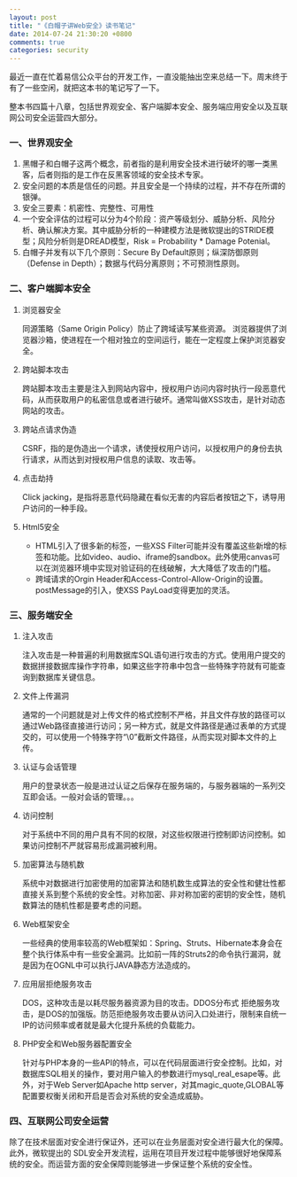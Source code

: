 ```yaml
---
layout: post
title: "《白帽子讲Web安全》读书笔记"
date: 2014-07-24 21:30:20 +0800
comments: true
categories: security
---
```

最近一直在忙着易信公众平台的开发工作，一直没能抽出空来总结一下。周末终于有了一些空闲，就把这本书的笔记写了一下。

整本书四篇十八章，包括世界观安全、客户端脚本安全、服务端应用安全以及互联网公司安全运营四大部分。

### 一、世界观安全 
1. 黑帽子和白帽子这两个概念，前者指的是利用安全技术进行破坏的哪一类黑客，后者则指的是工作在反黑客领域的安全技术专家。 
2. 安全问题的本质是信任的问题。并且安全是一个持续的过程，并不存在所谓的银弹。 
3. 安全三要素：机密性、完整性、可用性 
4. 一个安全评估的过程可以分为4个阶段：资产等级划分、威胁分析、风险分析、确认解决方案。其中威胁分析的一种建模方法是微软提出的STRIDE模型；风险分析则是DREAD模型，Risk = Probability * Damage Potenial。 
5. 白帽子并发有以下几个原则：Secure By Default原则；纵深防御原则（Defense in Depth）；数据与代码分离原则；不可预测性原则。

<!--more-->

### 二、客户端脚本安全 
1. 浏览器安全 
	
	同源策略（Same Origin Policy）防止了跨域读写某些资源。 
浏览器提供了浏览器沙箱，使进程在一个相对独立的空间运行，能在一定程度上保护浏览器安全。 

2. 跨站脚本攻击 

	跨站脚本攻击主要是注入到网站内容中，授权用户访问内容时执行一段恶意代码，从而获取用户的私密信息或者进行破坏。通常叫做XSS攻击，是针对动态网站的攻击。 

3. 跨站点请求伪造 

	CSRF，指的是伪造出一个请求，诱使授权用户访问，以授权用户的身份去执行请求，从而达到对授权用户信息的读取、攻击等。 
4. 点击劫持 
	
	Click jacking，是指将恶意代码隐藏在看似无害的内容后者按钮之下，诱导用户访问的一种手段。 

5. Html5安全

	* HTML引入了很多新的标签，一些XSS Filter可能并没有覆盖这些新增的标签和功能。比如video、audio、iframe的sandbox。此外使用canvas可以在浏览器环境中实现对验证码的在线破解，大大降低了攻击的门槛。
	* 跨域请求的Orgin Header和Access-Control-Allow-Origin的设置。postMessage的引入，使XSS PayLoad变得更加的灵活。

### 三、服务端安全 
1. 注入攻击 

	注入攻击是一种普遍的利用数据库SQL语句进行攻击的方式。使用用户提交的数据拼接数据库操作字符串，如果这些字符串中包含一些特殊字符就有可能查询到数据库关键信息。 

2. 文件上传漏洞 

	通常的一个问题就是对上传文件的格式控制不严格，并且文件存放的路径可以通过Web路径直接进行访问；另一种方式，就是文件路径是通过表单的方式提交的，可以使用一个特殊字符“\0”截断文件路径，从而实现对脚本文件的上传。 

3. 认证与会话管理 

	用户的登录状态一般是进过认证之后保存在服务端的，与服务器端的一系列交互即会话。一般对会话的管理。。。 

4. 访问控制 
	
	对于系统中不同的用户具有不同的权限，对这些权限进行控制即访问控制。如果访问控制不严就容易形成漏洞被利用。 

5. 加密算法与随机数 
	
	系统中对数据进行加密使用的加密算法和随机数生成算法的安全性和健壮性都直接关系到整个系统的安全性。对称加密、非对称加密的密钥的安全性，随机数算法的随机性都是要考虑的问题。

6. Web框架安全

	一些经典的使用率较高的Web框架如：Spring、Struts、Hibernate本身会在整个执行体系中有一些安全漏洞。比如前一阵的Struts2的命令执行漏洞，就是因为在OGNL中可以执行JAVA静态方法造成的。 

7. 应用层拒绝服务攻击 
	
	DOS，这种攻击是以耗尽服务器资源为目的攻击。DDOS分布式 拒绝服务攻击，是DOS的加强版。防范拒绝服务攻击要从访问入口处进行，限制来自统一IP的访问频率或者就是最大化提升系统的负载能力。 

8. PHP安全和Web服务器配置安全 
	
	针对与PHP本身的一些API的特点，可以在代码层面进行安全控制。比如，对数据库SQL相关的操作，要对用户输入的参数进行mysql_real_esape等。此外，对于Web Server如Apache http server，对其magic_quote,GLOBAL等配置要权衡关闭和开启是否会对系统的安全造成威胁。

### 四、互联网公司安全运营 

除了在技术层面对安全进行保证外，还可以在业务层面对安全进行最大化的保障。此外，微软提出的 SDL安全开发流程，运用在项目开发过程中能够很好地保障系统的安全。而运营方面的安全保障则能够进一步保证整个系统的安全性。